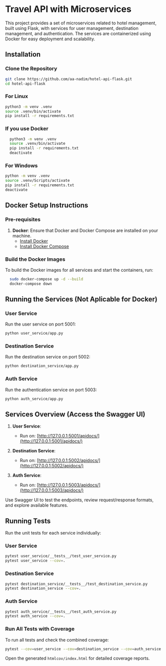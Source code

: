 # Travel API with Microservices 

This project provides a set of microservices related to hotel management, built using Flask, with services for user management, destination management, and authentication. The services are containerized using Docker for easy deployment and scalability.

## Installation

### Clone the Repository
  ```bash
  git clone https://github.com/aa-nadim/hotel-api-flask.git
  cd hotel-api-flask
  ```
### For **Linux**
  ```bash
  python3 -m venv .venv
  source .venv/bin/activate
  pip install -r requirements.txt
  ```
### If you use **Docker**
```bash
  python3 -m venv .venv
  source .venv/bin/activate
  pip install -r requirements.txt
  deactivate
  ```

### For **Windows**
  ```bash
  python -m venv .venv
  source .venv/Scripts/activate
  pip install -r requirements.txt
  deactivate
  ```

## Docker Setup Instructions

### **Pre-requisites**
1. **Docker**: Ensure that Docker and Docker Compose are installed on your machine.
   - [Install Docker](https://docs.docker.com/get-docker/)
   - [Install Docker Compose](https://docs.docker.com/compose/install/)

### **Build the Docker Images**

To build the Docker images for all services and start the containers, run:

```bash
  sudo docker-compose up -d --build
  docker-compose down
```

## Running the Services (Not Aplicable for Docker)

### **User Service**
Run the user service on port 5001:
  ```bash
  python user_service/app.py
  ```
### **Destination Service**
Run the destination service on port 5002:
  ```bash
  python destination_service/app.py
  ```
### **Auth Service**
Run the authentication service on port 5003:
  ```bash
  python auth_service/app.py
  ```

## Services Overview (Access the Swagger UI)
1. **User Service**:
   - Run on: [http://127.0.0.1:5001/apidocs/](http://127.0.0.1:5001/apidocs/)

2. **Destination Service**:
   - Run on: [http://127.0.0.1:5002/apidocs/](http://127.0.0.1:5002/apidocs/)

3. **Auth Service**:
   - Run on: [http://127.0.0.1:5003/apidocs/](http://127.0.0.1:5003/apidocs/)

Use Swagger UI to test the endpoints, review request/response formats, and explore available features.


## Running Tests
Run the unit tests for each service individually:

### User Service
  ```bash
  pytest user_service/__tests__/test_user_service.py
  pytest user_service --cov=.
  ```

### Destination Service
  ```bash
  pytest destination_service/__tests__/test_destination_service.py
  pytest destination_service --cov=.
  ```

### Auth Service
  ```bash
  pytest auth_service/__tests__/test_auth_service.py
  pytest auth_service --cov=.
  ```

### Run All Tests with Coverage
To run all tests and check the combined coverage:
  ```bash
  pytest --cov=user_service --cov=destination_service --cov=auth_service --cov-report=term --cov-report=html
  ```
  Open the generated `htmlcov/index.html` for detailed coverage reports.